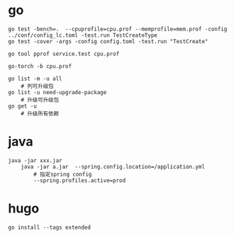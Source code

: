 
# go
    go test -bench=.  --cpuprofile=cpu.prof --memprofile=mem.prof -config ../conf/config_lc.toml -test.run TestCreateType
    go test -cover -args -config config.toml -test.run "TestCreate"

    go tool pprof service.test cpu.prof

    go-torch -b cpu.prof

    go list -m -u all
        # 列可升级包
    go list -u need-upgrade-package
        # 升级可升级包
    go get -u
        # 升级所有依赖
# java
    java -jar xxx.jar
        java -jar a.jar  --spring.config.location=/application.yml 
            # 指定spring config
            --spring.profiles.active=prod
# hugo
    go install --tags extended